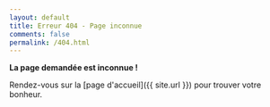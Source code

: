 ```yaml
---
layout: default
title: Erreur 404 - Page inconnue
comments: false
permalink: /404.html
---
```


**La page demandée est inconnue !**

Rendez-vous sur la [page d'accueil]({{ site.url }}) pour trouver votre bonheur.